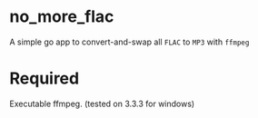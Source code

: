 # no_more_flac
A simple go app to convert-and-swap all `FLAC` to `MP3` with `ffmpeg`

# Required
Executable ffmpeg. (tested on 3.3.3 for windows) 
